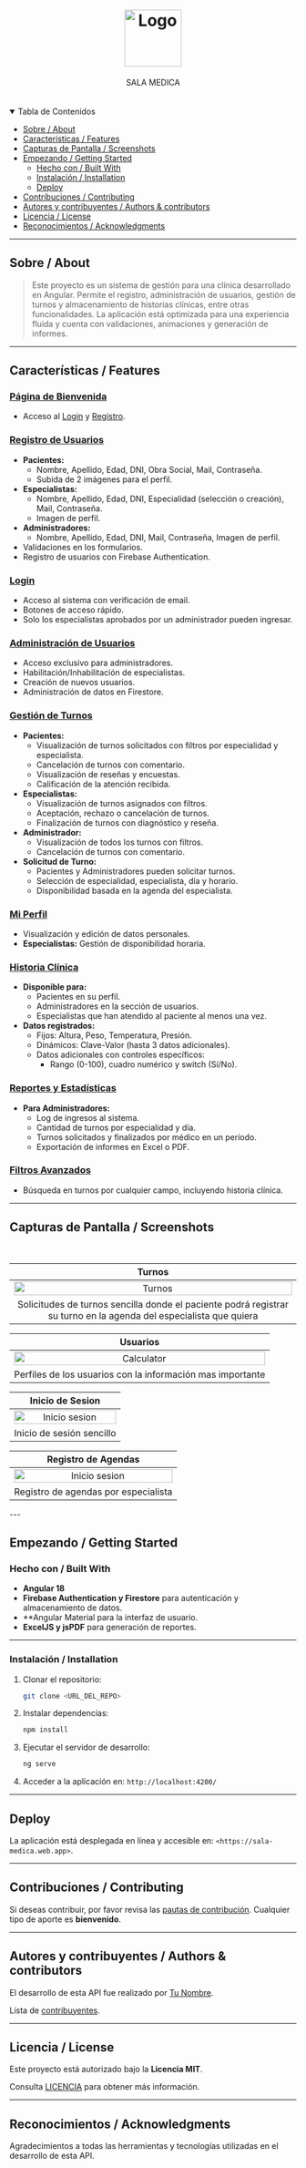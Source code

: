 <h1 align="center">
  <a href="https://github.com/GITHUB_USERNAME/REPO_SLUG">
    <img src="https://firebasestorage.googleapis.com/v0/b/sala-medica.firebasestorage.app/o/caja-medica.png?alt=media&token=94721211-7ae3-4289-9b67-083398f8e525" alt="Logo" width="100" height="100">
  </a>
</h1>

<div align="center">
  SALA MEDICA
  
  <br />
 
  <br />
  
</div>

<div align="center">
<br />


</div>

<details open="open">
<summary>Tabla de Contenidos</summary>

  - [Sobre / About](#sobre--about)
  - [Características / Features](#características--features)
- [Capturas de Pantalla / Screenshots](#capturas-de-pantalla--screenshots)
- [Empezando / Getting Started](#empezando--getting-started)
  - [Hecho con / Built With](#hecho-con--built-with)
  - [Instalación / Installation](#instalación--installation)
  - [Deploy](#deploy)
- [Contribuciones / Contributing](#contribuciones--contributing)
- [Autores y contribuyentes / Authors & contributors](#autores-y-contribuyentes--authors--contributors)
- [Licencia / License](#licencia--license)
- [Reconocimientos / Acknowledgments](#reconocimientos--acknowledgments)
  


</details>

---

## Sobre / About
> Este proyecto es un sistema de gestión para una clínica desarrollado en Angular. Permite el registro, administración de usuarios, gestión de turnos y almacenamiento de historias clínicas, entre otras funcionalidades. La aplicación está optimizada para una experiencia fluida y cuenta con validaciones, animaciones y generación de informes.



---

## Características / Features

### [Página de Bienvenida](#página-de-bienvenida)
- Acceso al [Login](#login) y [Registro](#registro-de-usuarios).

### [Registro de Usuarios](#registro-de-usuarios)
- **Pacientes:**
  - Nombre, Apellido, Edad, DNI, Obra Social, Mail, Contraseña.
  - Subida de 2 imágenes para el perfil.
- **Especialistas:**
  - Nombre, Apellido, Edad, DNI, Especialidad (selección o creación), Mail, Contraseña.
  - Imagen de perfil.
- **Administradores:**
  - Nombre, Apellido, Edad, DNI, Mail, Contraseña, Imagen de perfil.
- Validaciones en los formularios.
- Registro de usuarios con Firebase Authentication.

### [Login](#login)
- Acceso al sistema con verificación de email.
- Botones de acceso rápido.
- Solo los especialistas aprobados por un administrador pueden ingresar.

### [Administración de Usuarios](#administración-de-usuarios)
- Acceso exclusivo para administradores.
- Habilitación/Inhabilitación de especialistas.
- Creación de nuevos usuarios.
- Administración de datos en Firestore.

### [Gestión de Turnos](#gestión-de-turnos)
- **Pacientes:**
  - Visualización de turnos solicitados con filtros por especialidad y especialista.
  - Cancelación de turnos con comentario.
  - Visualización de reseñas y encuestas.
  - Calificación de la atención recibida.
- **Especialistas:**
  - Visualización de turnos asignados con filtros.
  - Aceptación, rechazo o cancelación de turnos.
  - Finalización de turnos con diagnóstico y reseña.
- **Administrador:**
  - Visualización de todos los turnos con filtros.
  - Cancelación de turnos con comentario.
- **Solicitud de Turno:**
  - Pacientes y Administradores pueden solicitar turnos.
  - Selección de especialidad, especialista, día y horario.
  - Disponibilidad basada en la agenda del especialista.

### [Mi Perfil](#mi-perfil)
- Visualización y edición de datos personales.
- **Especialistas:** Gestión de disponibilidad horaria.

### [Historia Clínica](#historia-clínica)
- **Disponible para:**
  - Pacientes en su perfil.
  - Administradores en la sección de usuarios.
  - Especialistas que han atendido al paciente al menos una vez.
- **Datos registrados:**
  - Fijos: Altura, Peso, Temperatura, Presión.
  - Dinámicos: Clave-Valor (hasta 3 datos adicionales).
  - Datos adicionales con controles específicos:
    - Rango (0-100), cuadro numérico y switch (Sí/No).

### [Reportes y Estadísticas](#reportes-y-estadísticas)
- **Para Administradores:**
  - Log de ingresos al sistema.
  - Cantidad de turnos por especialidad y día.
  - Turnos solicitados y finalizados por médico en un período.
  - Exportación de informes en Excel o PDF.

### [Filtros Avanzados](#filtros-avanzados)
- Búsqueda en turnos por cualquier campo, incluyendo historia clínica.

---
## Capturas de Pantalla / Screenshots
<br>


|                        Turnos                             |    
| :-------------------------------------------------------------------:       | 
| <img src="https://firebasestorage.googleapis.com/v0/b/sala-medica.firebasestorage.app/o/capturasPantalla%2FScreenshot%202024-11-12%20at%2000-22-32%20PrimerParcialDeCastroJonathan.png?alt=media&token=f6715ffb-64a8-4c6f-932d-4f0a651f1b11" title="Turnos" width="100%">  | 
|                        Solicitudes de turnos sencilla donde el paciente podrá registrar su turno en la agenda del especialista que quiera                             |    


|                           Usuarios                 |                                                     
|  :-------------------------------------------------------------------:      
| <img src="https://firebasestorage.googleapis.com/v0/b/sala-medica.firebasestorage.app/o/capturasPantalla%2FScreenshot%202024-11-12%20at%2000-20-39%20PrimerParcialDeCastroJonathan.png?alt=media&token=7aaa828f-c305-4f00-9681-565b6007e187" title="Calculator" width="100%">    |
|                        Perfiles de los usuarios con la información mas importante                             |    

|                        Inicio de Sesion                             |    
| :-------------------------------------------------------------------:       | 
|<img src="https://firebasestorage.googleapis.com/v0/b/sala-medica.firebasestorage.app/o/capturasPantalla%2FScreenshot%202024-11-12%20at%2000-19-20%20PrimerParcialDeCastroJonathan.png?alt=media&token=a35e86ba-abd9-469c-842f-f54cacedde16" title="Inicio sesion" width="100%">       | 
|                        Inicio de sesión sencillo                             |    

|                        Registro de Agendas                             |    
| :-------------------------------------------------------------------:       | 
|<img src="https://firebasestorage.googleapis.com/v0/b/sala-medica.firebasestorage.app/o/capturasPantalla%2FScreenshot%202024-11-12%20at%2013-04-16%20PrimerParcialDeCastroJonathan.png?alt=media&token=cf7f7f9b-99b5-43ad-b625-42e0287dc1a9" title="Inicio sesion" width="100%">       | 
|                        Registro de agendas por especialista                             |    


</details>
---

## Empezando / Getting Started


### Hecho con / Built With
- **Angular 18**
- **Firebase Authentication y Firestore** para autenticación y almacenamiento de datos.
- **Angular Material para la interfaz de usuario.
- **ExcelJS y jsPDF** para generación de reportes.

---

### Instalación / Installation
1. Clonar el repositorio:
   ```sh
   git clone <URL_DEL_REPO>
   ```
2. Instalar dependencias:
   ```sh
   npm install
   ```
3. Ejecutar el servidor de desarrollo:
   ```sh
   ng serve
   ```
4. Acceder a la aplicación en: `http://localhost:4200/`

---

## Deploy
La aplicación está desplegada en línea y accesible en: `<https://sala-medica.web.app>`.

---

## Contribuciones / Contributing

Si deseas contribuir, por favor revisa las [pautas de contribución](docs/CONTRIBUTING.md). Cualquier tipo de aporte es **bienvenido**.

---

## Autores y contribuyentes / Authors & contributors

El desarrollo de esta API fue realizado por [Tu Nombre](https://github.com/TU_GITHUB).

Lista de [contribuyentes](https://github.com/GITHUB_USERNAME/REPO_SLUG/contributors).

---

## Licencia / License

Este proyecto está autorizado bajo la **Licencia MIT**.

Consulta [LICENCIA](LICENSE) para obtener más información.

---

## Reconocimientos / Acknowledgments

Agradecimientos a todas las herramientas y tecnologías utilizadas en el desarrollo de esta API.



